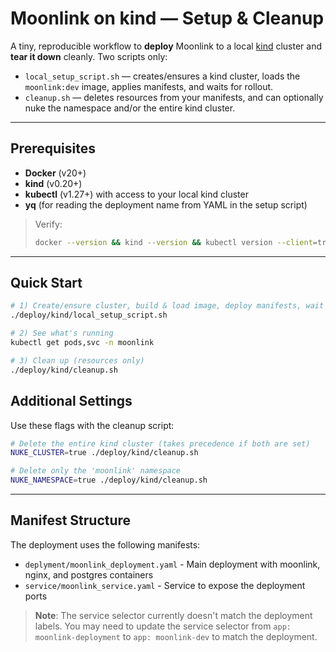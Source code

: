 # Moonlink on kind — Setup & Cleanup

A tiny, reproducible workflow to **deploy** Moonlink to a local [kind](https://kind.sigs.k8s.io/) cluster and **tear it down** cleanly. Two scripts only:

- `local_setup_script.sh` — creates/ensures a kind cluster, loads the `moonlink:dev` image, applies manifests, and waits for rollout.
- `cleanup.sh` — deletes resources from your manifests, and can optionally nuke the namespace and/or the entire kind cluster.

---

## Prerequisites

- **Docker** (v20+)  
- **kind** (v0.20+)  
- **kubectl** (v1.27+) with access to your local kind cluster  
- **yq** (for reading the deployment name from YAML in the setup script)

> Verify:
> ```bash
> docker --version && kind --version && kubectl version --client=true --output=yaml && yq --version
> ```

---

## Quick Start

```bash
# 1) Create/ensure cluster, build & load image, deploy manifests, wait for rollout
./deploy/kind/local_setup_script.sh

# 2) See what's running
kubectl get pods,svc -n moonlink

# 3) Clean up (resources only)
./deploy/kind/cleanup.sh
```

## Additional Settings

Use these flags with the cleanup script:

```bash
# Delete the entire kind cluster (takes precedence if both are set)
NUKE_CLUSTER=true ./deploy/kind/cleanup.sh

# Delete only the 'moonlink' namespace
NUKE_NAMESPACE=true ./deploy/kind/cleanup.sh
```

---

## Manifest Structure

The deployment uses the following manifests:
- `deplyment/moonlink_deployment.yaml` - Main deployment with moonlink, nginx, and postgres containers
- `service/moonlink_service.yaml` - Service to expose the deployment ports

> **Note**: The service selector currently doesn't match the deployment labels. You may need to update the service selector from `app: moonlink-deployment` to `app: moonlink-dev` to match the deployment.